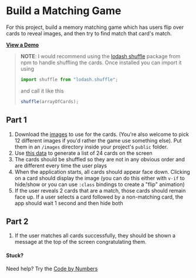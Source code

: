 # Build a Matching Game

For this project, build a memory matching game which has users flip over cards to reveal images, and then try to find match that card's match.

[**View a Demo**](https://nss-vue-match-game.web.app/)

> **NOTE**: I would recommend using the [lodash shuffle](https://www.npmjs.com/package/lodash.shuffle) package from npm to handle shuffling the cards. Once installed you can import it using
>
> ```js
> import shuffle from "lodash.shuffle";
> ```
>
> and call it like this
>
> ```js
> shuffle(arrayOfCards);
> ```

## Part 1

1. Download the [images](../assets/images.zip) to use for the cards. (You're also welcome to pick 12 different images if you'd rather the game use something else). Put them in an `/images` directory inside your project's `public` folder.
1. Use [this data](../assets/matching_game_data.js) to generate a list of 24 cards on the screen
1. The cards should be shuffled so they are not in any obvious order and are different every time the user plays
1. When the application starts, all cards should appear face down. Clicking on a card should display the image (you can do this either with `v-if` to hide/show or you can use `:class` bindings to create a "flip" animation)
1. If the user reveals 2 cards that are a match, those cards should remain face up. If a user selects a card followed by a non-matching card, the app should wait 1 second and then hide both

## Part 2

1. If the user matches all cards successfully, they should be shown a message at the top of the screen congratulating them.

#### Stuck?

Need help? Try the [Code by Numbers](./matching-game_CBN.md)
